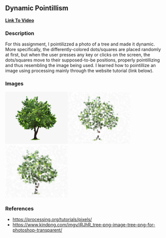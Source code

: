 ## Dynamic Pointillism

**[Link To Video](https://youtu.be/1ViR6w8pGng)**

### Description
For this assignment, I pointilizzed a photo of a tree and made it dynamic. More specifically, the differently-colored dots/squares are placed randomly at first, but when the user presses any key or clicks on the screen, the dots/squares move to their supposed-to-be positions, properly pointillizing and thus resembling the image being used. 
I learned how to pointillize an image using processing mainly through the website tutorial (link below). 


### Images
<img src="./img.png" width="200"><img src="./img2.png" width="200"><img src="./img3.png" width="200">

### References
- https://processing.org/tutorials/pixels/
- https://www.kindpng.com/imgv/iRJhR_tree-png-image-tree-png-for-photoshop-transparent/
